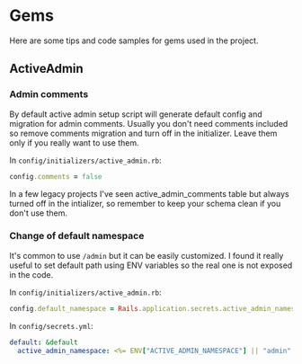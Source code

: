 # Gems

Here are some tips and code samples for gems used in the project.

## ActiveAdmin

### Admin comments

By default active admin setup script will generate default config and migration for admin comments. Usually you don't need comments included so remove comments migration and turn off in the initializer. Leave them only if you really want to use them.

In `config/initializers/active_admin.rb`: 
```ruby
config.comments = false
```

In a few legacy projects I've seen active_admin_comments table but always turned off in the intializer, so remember to keep your schema clean if you don't use them.

### Change of default namespace

It's common to use `/admin` but it can be easily customized. I found it really useful to set default path using ENV variables so the real one is not exposed in the code.

In `config/initializers/active_admin.rb`: 
```ruby
config.default_namespace = Rails.application.secrets.active_admin_namespace

```

In `config/secrets.yml`:
```yaml
default: &default
  active_admin_namespace: <%= ENV["ACTIVE_ADMIN_NAMESPACE"] || "admin" %>
```

